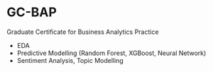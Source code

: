 # GC-BAP

Graduate Certificate for Business Analytics Practice

- EDA 
- Predictive Modelling (Random Forest, XGBoost, Neural Network)
- Sentiment Analysis, Topic Modelling
